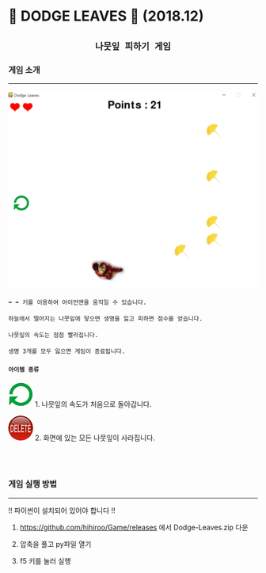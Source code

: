 # 🏁 DODGE LEAVES 🏁 (2018.12)

## <center>`나뭇잎 피하기 게임`</center>

  
### 게임 소개
___


![play_image](/Dodge-Leaves/image/Dodge_Leaves_play_image.png)

```
⬅ ➡ 키를 이용하여 아이언맨을 움직일 수 있습니다.  

하늘에서 떨어지는 나뭇잎에 닿으면 생명을 잃고 피하면 점수를 얻습니다. 

나뭇잎의 속도는 점점 빨라집니다.

생명 3개를 모두 잃으면 게임이 종료됩니다.

```

#### `아이템 종류`
![re](/Dodge-Leaves/image/Re.png)  1. 나뭇잎의 속도가 처음으로 돌아갑니다.  

![delete](/Dodge-Leaves/image/delete.png)  2. 화면에 있는 모든 나뭇잎이 사라집니다.

<br /><br />

### 게임 실행 방법
___
!! 파이썬이 설치되어 있어야 합니다 !!

1. https://github.com/hihiroo/Game/releases 에서 Dodge-Leaves.zip 다운  

2. 압축을 풀고 py파일 열기

3. f5 키를 눌러 실행  

